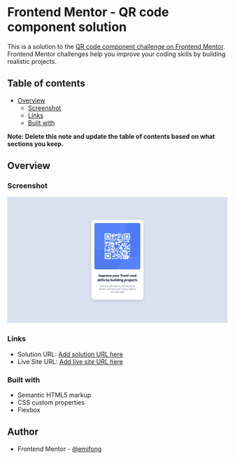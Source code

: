 # Frontend Mentor - QR code component solution

This is a solution to the [QR code component challenge on Frontend Mentor](https://www.frontendmentor.io/challenges/qr-code-component-iux_sIO_H). Frontend Mentor challenges help you improve your coding skills by building realistic projects. 

## Table of contents

- [Overview](#overview)
  - [Screenshot](#screenshot)
  - [Links](#links)
  - [Built with](#built-with)


**Note: Delete this note and update the table of contents based on what sections you keep.**

## Overview

### Screenshot

![Desktop](images/desktop-screenshot.png)
### Links

- Solution URL: [Add solution URL here](https://your-solution-url.com)
- Live Site URL: [Add live site URL here](https://emifong.github.io/QR-component/)

### Built with

- Semantic HTML5 markup
- CSS custom properties
- Flexbox


## Author
- Frontend Mentor - [@emifong](https://www.frontendmentor.io/profile/Emifong)


